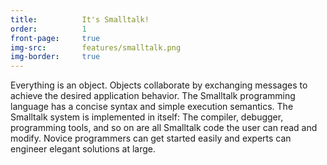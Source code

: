 ```yaml
---
title:          It's Smalltalk!
order:          1
front-page:     true
img-src:        features/smalltalk.png
img-border:     true
---
```

Everything is an object. Objects collaborate by exchanging messages to achieve the desired application behavior. The Smalltalk programming language has a concise syntax and simple execution semantics. The Smalltalk system is implemented in itself: The compiler, debugger, programming tools, and so on are all Smalltalk code the user can read and modify. Novice programmers can get started easily and experts can engineer elegant solutions at large.
